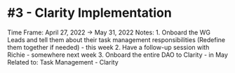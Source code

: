 # #3 - Clarity Implementation

Time Frame: April 27, 2022 → May 31, 2022
Notes: 1. Onboard the WG Leads and tell them about their task management responsibilities (Redefine them together if needed) - this week
2. Have a follow-up session with Richie - somewhere next week
3. Onboard the entire DAO to Clarity - in May
Related to: Task Management - Clarity